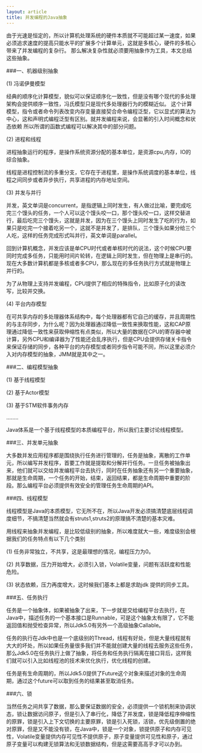 ```yaml
---
layout: article
title: 并发编程的Java抽象 
---
```


由于光速是恒定的，所以计算机处理系统的硬件本质就不可能超过某一速度，如果必须追求速度的提高只能水平的扩展多个计算单元，这就是多核心，硬件的多核心带来了并发编程的复杂行。
那么解决复杂性就必须要用抽象作为工具，本文总结这些抽象。


###一、机器级别抽象

(1) 冯诺伊曼模型

经典的顺序化计算模型，貌似可以保证顺序化一致性，但是没有哪个现代的多处理架构会提供顺序一致性，冯氏模型只是现代多处理器行为的模糊近似。
这个计算模型，指令或者命令列表改变内存变量直接契合命令编程泛型，它以显式的算法为中心，这和声明式编程泛型有区别。就并发编程来说，会显著的引入时间概念和状态依赖
所以所谓的函数式编程可以解决其中的部分问题。

(2) 进程和线程

进程抽象运行的程序，是操作系统资源分配的基本单位，是资源cpu,内存，IO的综合抽象。

线程是进程控制流的多重分支，它存在于进程里，是操作系统调度的基本单位，线程之间同步或者异步执行，共享进程的内存地址空间。

(3)  并发与并行

并发，英文单词是concurrent，是指逻辑上同时发生，有人做过比喻，要完成吃完三个馒头的任务，一个人可以这个馒头咬一口，那个馒头咬一口，这样交替进行，最后吃完三个馒头，这就是并发，因为在三个馒头上同时发生了吃的行为，如果只是吃完一个接着吃另一个，这就不是并发了，是排队，三个馒头如果分给三个人吃，这样的任务完成形式叫并行，英文单词是parallel。

回到计算机概念，并发应该是单CPU时代或者单核时代的说法，这个时候CPU要同时完成多任务，只能用时间片轮转，在逻辑上同时发生，但在物理上是串行的。现在大多数计算机都是多核或者多CPU，那么现在的多任务执行方式就是物理上并行的。

为了从物理上支持并发编程，CPU提供了相应的特殊指令，比如原子化的读改写，比较并交换。

(4) 平台内存模型  

在可共享内存的多处理器体系结构中，每个处理器都有它自己的缓存，并且周期性的与主存同步，为什么呢？因为处理器通过降低一致性来换取性能，这和CAP原理通过降低一致性来获取伸缩性有点类似，所以大量的数据在CPU的寄存器中被计算，另外CPU和编译器为了性能还会乱序执行，但是CPU会提供存储关卡指令来保证存储的同步，各种平台的内存模型或者同步指令可能不同，所以这里必须介入对内存模型的抽象，JMM就是其中之一。 

###二、编程模型抽象

(1) 基于线程模型

(2) 基于Actor模型

(3) 基于STM软件事务内存

........

Java体系是一个基于线程模型的本质编程平台，所以我们主要讨论线程模型。

###三、并发单元抽象

大多数并发应用程序都是围绕执行任务进行管理的，任务是抽象，离散的工作单元，所以编写并发程序，首要工作就是提取和分解并行任务。一旦任务被抽象出来，他们就可以交给并发编程平台去执行，同时在任务抽象还有另一个重要抽象，那就是生命周期，一个任务的开始，结束，返回结果，都是生命周期中重要的阶段。那么编程平台必须提供有效安全的管理任务生命周期的API。

###四、线程模型

线程模型是Java的本质模型，它无所不在，所以Java开发必须搞清楚底层线程调度细节，不搞清楚当然就会有struts1,struts2的原理搞不清楚的基本灾难。

用线程来抽象并发编程，是比较低级别的抽象，所以难度就大一些，难度级别会根据我们的任务特点有以下几个类别

(1) 任务非常独立，不共享，这是最理想的情况，编程压力为0。

(2) 共享数据，压力开始增大，必须引入锁，Volatile变量，问题有活跃度和性能危险。

(3) 状态依赖，压力再度增大，这时候我们基本上都是求助jdk 提供的同步工具。

###五、任务执行

任务是一个抽象体，如果被抽象了出来，下一步就是交给编程平台去执行，在Java中，描述任务的一个基本接口是Runnable，可是这个抽象太有限了，它不能返回值和抛受检查异常，所以Jdk5.0有另外一个高级抽象Callable。

任务的执行在Jdk中也是一个底级别的Thread，线程有好处，但是大量线程就有大大的坏处，所以如果任务量很多我们并不能就创建大量的线程去服务这些任务，那么Jdk5.0在任务执行上做了抽象，将任务和任务执行隔离在接口背后，这样我们就可以引入比如线程池的技术来优化执行，优化线程的创建。

任务是有生命周期的，所以Jdk5.0提供了Future这个对象来描述对象的生命周期，通过这个future可以取到任务的结果甚至取消任务。

###六、锁

当然任务之间共享了数据，那么要保证数据的安全，必须提供一个锁机制来协调状态，锁让数据访问原子，但是引入了串行化，降低了并发度，锁是降低程序伸缩性的原罪，锁是引入上下文切换的主要原罪，锁是引入死锁，活锁，优先级倒置的绝对原罪，但是又不能没有锁，在Java中，锁是一个对象，锁提供原子和内存可见性，Volatile变量提供内存可见性不提供原子，原子变量提供可见性和原子，通过原子变量可以构建无锁算法和无锁数据结构，但是这需要高高手才可以办到。

